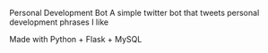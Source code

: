 Personal Development Bot
A simple twitter bot that tweets personal development phrases I like

Made with Python + Flask + MySQL